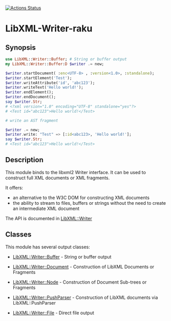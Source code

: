 [![Actions Status](https://github.com/libxml-raku/LibXML-Writer-raku/workflows/test/badge.svg)](https://github.com/libxml-raku/LibXML-Writer-raku/actions)

LibXML-Writer-raku
=======

Synopsis
-------
```raku
use LibXML::Writer::Buffer; # String or buffer output
my LibXML::Writer::Buffer:D $writer .= new;

$writer.startDocument( :enc<UTF-8> , :version<1.0>, :standalone);
$writer.startElement('Test');
$writer.writeAttribute('id', 'abc123');
$writer.writeText('Hello world!');
$writer.endElement();
$writer.endDocument();
say $writer.Str;
# <?xml version="1.0" encoding="UTF-8" standalone="yes"?>
# <Test id="abc123">Hello world!</Test>

# write an AST fragment

$writer .= new;
$writer.write: "Test" => [:id<abc123>, 'Hello world!'];
say $writer.Str;
# <Test id="abc123">Hello world!</Test>
```

Description
------

This module binds to the libxml2 Writer interface. It can be used to construct full XML
documents or XML fragments.

It offers:
- an alternative to the W3C DOM for constructing XML documents
- the ability to stream to files, buffers or strings without the need to create an intermediate XML document

The API is documented in [LibXML::Writer](https://libxml-raku.github.io/LibXML-Writer-raku/Writer)

Classes
----

This module has several output classes:

  * [LibXML::Writer::Buffer](https://libxml-raku.github.io/LibXML-Writer-raku/Writer/Buffer) - String or buffer output

  * [LibXML::Writer::Document](https://libxml-raku.github.io/LibXML-Writer-raku/Writer/Document) - Construction of LibXML Documents or Fragments

  * [LibXML::Writer::Node](https://libxml-raku.github.io/LibXML-Writer-raku/Writer/Node) - Construction of Document Sub-trees or Fragments

  * [LibXML::Writer::PushParser](https://libxml-raku.github.io/LibXML-Writer-raku/Writer/PushParser) - Construction of LibXML documents via LibXML::PushParser

  * [LibXML::Writer::File](https://libxml-raku.github.io/LibXML-Writer-raku/Writer/File) - Direct file output




